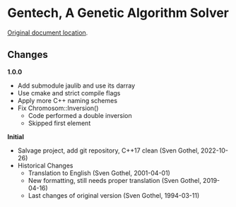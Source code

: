 # Gentech, A Genetic Algorithm Solver

[Original document location](https://jausoft.com/cgit/gentech.git/about/).

## Changes
**1.0.0**
* Add submodule jaulib and use its darray
* Use cmake and strict compile flags
* Apply more C++ naming schemes
* Fix Chromosom::Inversion() 
  * Code performed a double inversion
  * Skipped first element

**Initial**
* Salvage project, add git repository, C++17 clean (Sven Gothel, 2022-10-26)
* Historical Changes
  * Translation to English (Sven Gothel, 2001-04-01)
  * New formatting, still needs proper translation (Sven Gothel, 2019-04-16)
  * Last changes of original version (Sven Gothel, 1994-03-11)

